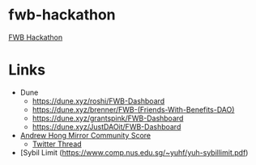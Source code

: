 # fwb-hackathon
[FWB Hackathon](https://www.fwb.help/hackathon)

# Links 
- Dune 
  - https://dune.xyz/roshi/FWB-Dashboard
  - https://dune.xyz/brenner/FWB-(Friends-With-Benefits-DAO)
  - https://dune.xyz/grantspink/FWB-Dashboard
  - https://dune.xyz/JustDAOit/FWB-Dashboard
- [Andrew Hong Mirror Community Score](https://ath.mirror.xyz/aYOJc8pihb9wxI___QR9qmM5mQ4caUyQhHJIlevspjw)
  - [Twitter Thread](https://twitter.com/andrewhong5297/status/1420775190724755460)
- [Sybil Limit (https://www.comp.nus.edu.sg/~yuhf/yuh-sybillimit.pdf)
